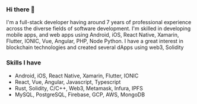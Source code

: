 ### Hi there 👋
I'm a full-stack developer having around 7 years of professional experience across the diverse fields of software development. 
I'm skilled in developing mobile apps, and web apps using Android, iOS, React Native, Xamarin, Flutter, IONIC, Vue, Angular, PHP, Node Python. 
I have a great interest in blockchain technologies and created several dApps using web3, Solidity

### Skills I have
- Android, iOS, React Native, Xamarin, Flutter, IONIC 
- React, Vue, Angular, Javascript, Typescript
- Rust, Solidity, C/C++, Web3, Metamask, Infura, IPFS
- MySQL, PostgreSQL, Firebase, GCP, AWS, MongoDB

